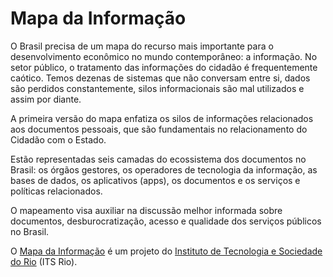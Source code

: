 # Mapa da Informação

O Brasil precisa de um mapa do recurso mais importante para o desenvolvimento econômico no mundo contemporâneo: a informação. No setor público, o tratamento das informações do cidadão é frequentemente caótico. Temos dezenas de sistemas que não conversam entre si, dados são perdidos constantemente, silos informacionais são mal utilizados e assim por diante.

A primeira versão do mapa enfatiza os silos de informações relacionados aos documentos pessoais, que são fundamentais no relacionamento do Cidadão com o Estado.

Estão representadas seis camadas do ecossistema dos documentos no Brasil: os órgãos gestores, os operadores de tecnologia da informação, as bases de dados, os aplicativos (apps), os documentos e os serviços e políticas relacionados.

O mapeamento visa auxiliar na discussão melhor informada sobre documentos, desburocratização, acesso e qualidade dos serviços públicos no Brasil.

O [Mapa da Informação](http://mapadainformacao.org.br) é um projeto do [Instituto de Tecnologia e Sociedade do Rio](http://itsrio.org) (ITS Rio).
